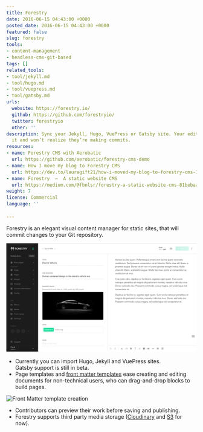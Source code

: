 ```yaml
---
title: Forestry
date: 2016-06-15 04:43:00 +0000
posted_date: 2016-06-15 04:43:00 +0000
featured: false
slug: forestry
tools:
- content-management
- headless-cms-git-based
tags: []
related_tools:
- tool/jekyll.md
- tool/hugo.md
- tool/vuepress.md
- tool/gatsby.md
urls:
  website: https://forestry.io/
  github: https://github.com/forestryio/
  twitter: forestryio
  other: ''
description: Sync your Jekyll, Hugo, VuePress or Gatsby site. Your editors will love
  it and won’t realize they’re making commits.
resources:
- name: Forestry CMS with Aerobatic
  url: https://github.com/aerobatic/forestry-cms-demo
- name: How I move my blog to Forestry CMS
  url: https://dev.to/lauragift21/how-i-moved-my-blog-to-forestry-cms-1bb
- name: Forestry  —  A static website CMS
  url: https://medium.com/@fbnlsr/forestry-a-static-website-cms-81bebaacfae9
weight: 7
license: Commercial
language: ''

---
```

Forestry is an elegant visual content manager for static sites, that will commit changes to your Git repository.

![](/uploads/forestry-cms.png)

* Currently you can import Hugo, Jekyll and VuePress sites.   
  Gatsby support is still in beta.
* Page templates and [front matter templates](https://forestry.io/docs/settings/front-matter-templates/) ease creating and editing documents for non-technical users, who can drag-and-drop blocks to build pages.

![Front Matter template creation](https://res.cloudinary.com/forestry-demo/image/fetch/c_limit,dpr_auto,f_auto,q_80,w_674/https://forestry.io/uploads/2018/01/35.png "Front Matter template creation in Forestry")

* Contributors can preview their work before saving and publishing.
* Forestry supports third party media storage ([Cloudinary](https://forestry.io/docs/media/cloudinary/) and [S3](https://forestry.io/docs/media/s3/) for now).